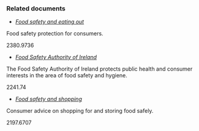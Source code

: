 ###  Related documents

  * [ _Food safety and eating out_ ](/en/health/food-safety/food-safety-and-eating-out/)

Food safety protection for consumers.

2380.9736

  * [ _Food Safety Authority of Ireland_ ](/en/health/food-safety/food-safety-authority-of-ireland/)

The Food Safety Authority of Ireland protects public health and consumer
interests in the area of food safety and hygiene.

2241.74

  * [ _Food safety and shopping_ ](/en/health/food-safety/food-safety-and-shopping/)

Consumer advice on shopping for and storing food safely.

2197.6707
